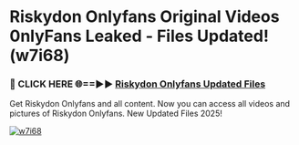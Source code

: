 # Riskydon Onlyfans Original Videos 0nlyFans Leaked - Files Updated! (w7i68)

<h3>🔴 CLICK HERE 🌐==►► <a href="https://tinyurl.com/ehrbuxhb" rel="nofollow">Riskydon Onlyfans Updated Files</a></h3>

Get Riskydon Onlyfans and all content. Now you can access all videos and pictures of Riskydon Onlyfans. New Updated Files 2025!

[![w7i68](https://i.imgur.com/lVYEuWS.gif)](https://tinyurl.com/ehrbuxhb)
